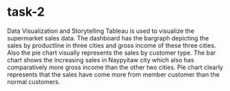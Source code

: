# task-2
Data Visualization and Storytelling
Tableau is used to visualize the supermarket sales data. 
The dashboard has the bargraph depicting the sales by productline in three cities and gross income of these three cities. Also the pie chart visually represents the sales by customer type.
The bar chart shows the increasing sales in Naypyitaw city which also has comparatively more gross income than the other two cities. Pie chart clearly represents that the sales have come more from member customer than the normal customers. 
